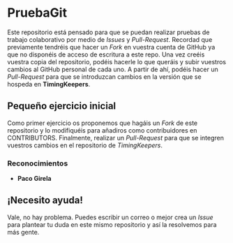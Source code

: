 # PruebaGit

Este repositorio está pensado para que se puedan realizar pruebas de 
trabajo colaborativo por medio de *Issues* y *Pull-Request*. Recordad
que previamente tendréis que hacer un *Fork* en vuestra cuenta de 
GitHub ya que no disponéis de acceso de escritura a este repo. Una vez
creéis vuestra copia del repositorio, podéis hacerle lo que queráis y
subir vuestros cambios al GitHub personal de cada uno. A partir de ahí,
podéis hacer un *Pull-Request* para que se introduzcan cambios en la versión
que se hospeda en **TimingKeepers**.

## Pequeño ejercicio inicial

Como primer ejercicio os proponemos que hagáis un *Fork* de este repositorio
y lo modifiquéis para añadiros como contribuidores en CONTRIBUTORS. Finalmente,
realizar un *Pull-Request* para que se integren vuestros cambios en el repositorio
de *TimingKeepers*.

### Reconocimientos

- **Paco Girela**

## ¡Necesito ayuda!

Vale, no hay problema. Puedes escribir un correo o mejor crea un *Issue* para plantear
tu duda en este mismo repositorio y así la resolvemos para más gente.
